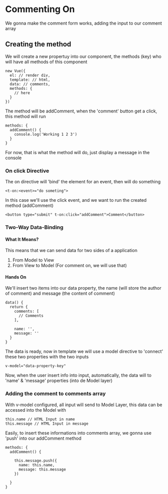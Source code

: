 # Commenting On

We gonna make the comment form works, adding the input to our comment array

## Creating the method

We will create a new propertuy into our component, the methods (key) who will have all methods of this component

```
new Vue({
  el: // render div,
  template: // html,
  data: // comments,
  methods: {
    // here
  }
})
```

The method will be addComment, when the 'comment' button get a click, this method will run

```
methods: {
  addComment() {
    console.log('Working 1 2 3')
  }
}
```

For now, that is what the method will do, just display a message in the console

### On click Directive

The on directive will 'bind' the element for an event, then will do something

```
<t-on:<event>="do someting">
```

In this case we'll use the click event, and we want to run the created method (addComment)

```
<button type="submit" t-on:click="addComment">Comment</button>
```

### Two-Way Data-Binding

#### What It Means?

This means that we can send data for two sides of a application

1. From Model to View
2. From View to Model (For comment on, we will use that)

#### Hands On

We'll insert two items into our data property, the name (will store the author of comment) and message (the content of comment)

```
data() {
  return {
    comments: [
      // Comments
    ],

    name: '',
    message: ''
  }
}
```

The data is ready, now in template we will use a model directive to 'connect' these two properties with the two inputs

```
v-model="data-property-key"
```

Now, when the user insert info into input, automatically, the data will to 'name' & 'message' properties (into de Model layer)

### Adding the comment to comments array

With v-model configured, all input will send to Model Layer, this data can be accessed into the Model with

```
this.name // HTML Input in name
this.message // HTML Input in message
```

Easily, to insert these informations into comments array, we gonna use 'push' into our addComment method

```
methods: {
  addComment() {
    
    this.message.push({
      name: this.name,
      message: this.message
    })

  }
}
```
